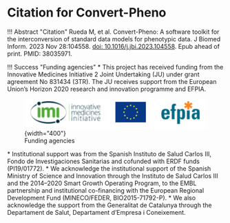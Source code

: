 # Citation for Convert-Pheno

!!! Abstract "Citation"
    Rueda M, et al. Convert-Pheno: A software toolkit for the interconversion of standard data models for phenotypic data. J Biomed Inform. 2023 Nov 28:104558. [doi: 10.1016/j.jbi.2023.104558](https://doi.org/10.1016/j.jbi.2023.104558). Epub ahead of print. PMID: 38035971.

!!! Success "Funding agencies"
    * This project has received funding from the Innovative Medicines Initiative 2 Joint Undertaking (JU) under grant agreement No 831434 (3TR). The JU receives support from the European Union’s Horizon 2020 research and innovation programme and EFPIA. 
    <figure markdown>
     ![Convert-Pheno](img/3tr-funding.png){width="400"}
    <figcaption>Funding agencies</figcaption>
    </figure>
    * Institutional support was from the Spanish Instituto de Salud Carlos III, Fondo de Investigaciones Sanitarias and cofunded with ERDF funds (PI19/01772). 
    * We acknowledge the institutional support of the Spanish Ministry of Science and Innovation through the Instituto de Salud Carlos III and the 2014–2020 Smart Growth Operating Program, to the EMBL partnership and institutional co-financing with the European Regional Development Fund (MINECO/FEDER, BIO2015-71792-P). 
    * We also acknowledge the support from the Generalitat de Catalunya through the Departament de Salut, Departament d’Empresa i Coneixement.
